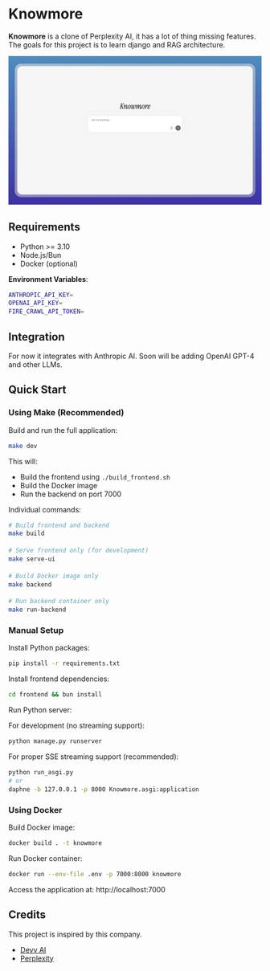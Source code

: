 # Knowmore

**Knowmore** is a clone of Perplexity AI, it has a lot of thing missing features. The goals for this project is to learn django and RAG architecture.

![demo](demo.png)

## Requirements

- Python >= 3.10
- Node.js/Bun
- Docker (optional)

**Environment Variables**:

```bash
ANTHROPIC_API_KEY=
OPENAI_API_KEY=
FIRE_CRAWL_API_TOKEN=
```

## Integration

For now it integrates with Anthropic AI. Soon will be adding OpenAI GPT-4 and other LLMs.

## Quick Start

### Using Make (Recommended)

Build and run the full application:
```bash
make dev
```

This will:
- Build the frontend using `./build_frontend.sh`
- Build the Docker image
- Run the backend on port 7000

Individual commands:
```bash
# Build frontend and backend
make build

# Serve frontend only (for development)
make serve-ui

# Build Docker image only
make backend

# Run backend container only
make run-backend
```

### Manual Setup

Install Python packages:
```bash
pip install -r requirements.txt
```

Install frontend dependencies:
```bash
cd frontend && bun install
```

Run Python server:

For development (no streaming support):
```bash
python manage.py runserver
```

For proper SSE streaming support (recommended):
```bash
python run_asgi.py
# or
daphne -b 127.0.0.1 -p 8000 Knowmore.asgi:application
```

### Using Docker

Build Docker image:
```bash
docker build . -t knowmore
```

Run Docker container:
```bash
docker run --env-file .env -p 7000:8000 knowmore
```

Access the application at: http://localhost:7000

## Credits

This project is inspired by this company.

- [Devv AI](https://devv.ai/)
- [Perplexity](https://www.perplexity.ai/)
